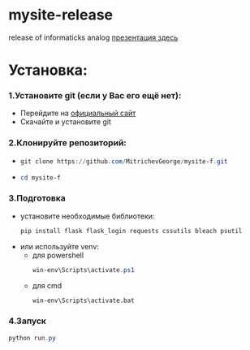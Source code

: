 ﻿# mysite-release
release of informaticks analog
[презентация здесь](https://1drv.ms/p/c/577f8842769e83ec/EWZwGBfyOYNAshQ2HTcExCYBpPUdv57X9R4SF1E97ap_gQ?e=zJh6PO)

# Установка:
### 1.Установите git (если у Вас его ещё нет):
 - Перейдите на [официальный сайт](https://git-scm.com/downloads)
 - Скачайте и установите git
### 2.Клонируйте репозиторий:
- ```powershell
  git clone https://github.com/MitrichevGeorge/mysite-f.git
  ```
- ```powershell
  cd mysite-f
  ```
### 3.Подготовка
- установите необходимые библиотеки:
  ```powershell
  pip install flask flask_login requests cssutils bleach psutil
  ```
- или используйте venv:
   - для powershell
     ```powershell
     win-env\Scripts\activate.ps1
     ```
   - для cmd
     ```bash
     win-env\Scripts\activate.bat
     ```
### 4.Запуск
```powershell
python run.py
```
